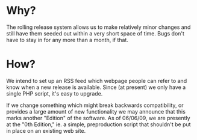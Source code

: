# Why? #

The rolling release system allows us to make relatively minor changes and still have them seeded out within a very short space of time. Bugs don't have to stay in for any more than a month, if that.

# How? #

We intend to set up an RSS feed which webpage people can refer to and know when a new release is available. Since (at present) we only have a single PHP script, it's easy to upgrade.

If we change something which might break backwards compatibility, or provides a large amount of new functionality we may announce that this marks another "Edition" of the software. As of 06/06/09, we are presently at the "0th Edition," ie. a simple, preproduction script that shouldn't be put in place on an existing web site.